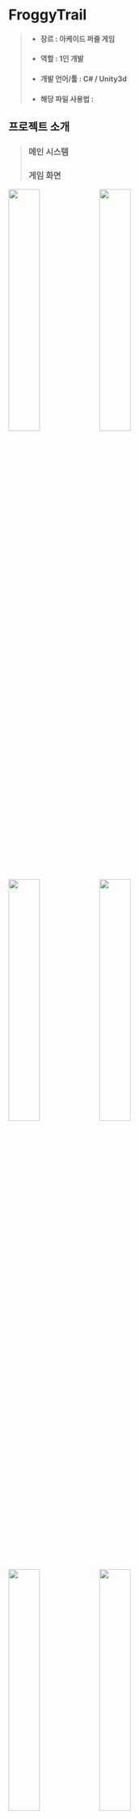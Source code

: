 # FroggyTrail
> * #### 장르 : 아케이드 퍼즐 게임
> * #### 역할 : 1인 개발
> * #### 개발 언어/툴 : C# / Unity3d
> * #### 해당 파일 사용법 : 

## 프로젝트 소개
> 
> ### 메인 시스템
> ### 게임 화면
<img src="https://user-images.githubusercontent.com/40797534/56102152-ec29aa80-5f65-11e9-9d5f-cbeb9e2688c4.png" width="35%"></img>
<img src="https://user-images.githubusercontent.com/40797534/56102153-ec29aa80-5f65-11e9-915d-c686fcc8fa40.png" width="35%"></img>
<img src="https://user-images.githubusercontent.com/40797534/56102151-ec29aa80-5f65-11e9-8b28-9bfd8833df54.png" width="35%"></img>
<img src="https://user-images.githubusercontent.com/40797534/56102156-ecc24100-5f65-11e9-9efe-a0864e561abb.png" width="35%"></img>
<img src="https://user-images.githubusercontent.com/40797534/56102158-ecc24100-5f65-11e9-9a55-1594e898e761.png" width="35%"></img>
<img src="https://user-images.githubusercontent.com/40797534/56102155-ecc24100-5f65-11e9-8958-b9b77d5ac2f2.png" width="35%"></img>
<img src="https://user-images.githubusercontent.com/40797534/56102159-ed5ad780-5f65-11e9-9a86-ece2375d4010.png" width="35%"></img>
<img src="https://user-images.githubusercontent.com/40797534/56102154-ecc24100-5f65-11e9-99d2-9002c295f70f.png" width="35%"></img>

## 프로젝트 시연
[Youtube - 시연 영상](https://www.youtube.com/)
